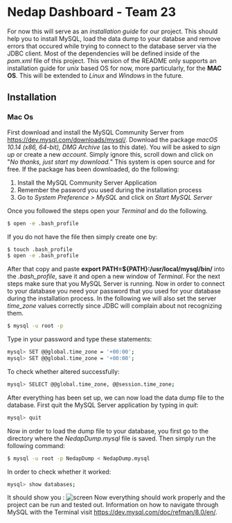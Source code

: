 # Nedap Dashboard - Team 23

For now this will serve as an *installation guide* for our project. This should help you to install MySQL, load the data dump to your databse and remove errors that occured while trying to connect to the database server via the JDBC client. 
Most of the dependencies will be defined inside of the *pom.xml* file of this project. 
This version of the README only supports an installation guide for *unix* based OS for now, more particularly,
for the **MAC OS**. This will be extended to *Linux* and *Windows* in the future. 

## Installation 

### Mac Os

First download and install the MySQL Community Server from https://dev.mysql.com/downloads/mysql/.
Download the package *macOS 10.14 (x86, 64-bit), DMG Archive* (as to this date). You will be asked to *sign up* or create a new *account*. Simply ignore this, scroll down and click on "*No thanks, just start my download.*" This system is open source and for free. 
If the package has been downloaded, do the following:
1. Install the MySQL Community Server Application
2. Remember the pasword you used during the installation process
3. Go to *System Preference > MySQL* and click on *Start MySQL Server*

Once you followed the steps open your *Terminal* and do the following.
```sh
$ open -e .bash_profile
```
If you do not have the file then simply create one by:
```sh
$ touch .bash_profile
$ open -e .bash_profile
```
After that copy and paste **export PATH=${PATH}:/usr/local/mysql/bin/** into the *.bash_profile*, save it and open a new window of *Terminal*.
For the next steps make sure that you MySQL Server is running. Now in order to connect to your database you need your password that you used for your database during the installation process. In the following we will also set the server *time_zone* values correctly since JDBC will complain about not recognizing them.
```sh
$ mysql -u root -p
```
Type in your password and type these statements: 
```sh
mysql> SET @@global.time_zone = '+00:00';
mysql> SET @@global.time_zone = '+00:00';
```
To check whether altered successfully: 
```sh
mysql> SELECT @@global.time_zone, @@session.time_zone;
```
After everything has been set up, we can now load the data dump file to the database.
First quit the MySQL Server application by typing in *quit*:
```sh
mysql> quit
```
Now in order to load the dump file to your database, you first go to the directory where the *NedapDump.mysql* file is saved. Then simply run the following command:
```sh
$ mysql -u root -p NedapDump < NedapDump.mysql 
```
In order to check whether it worked:
```sh
mysql> show databases; 
```
It should show you :
![screen](nedapDashboard/src/main/webapp/pictures/readme/readme_screen1.png)
Now  everything should work properly and the project can be run and tested out. 
Information on how to navigate through MySQL with the Terminal visit https://dev.mysql.com/doc/refman/8.0/en/.

